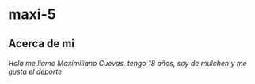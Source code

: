# maxi-5
## Acerca de mi

###### Hola me llamo Maximiliano Cuevas, tengo 18 años, soy de mulchen y me gusta el deporte
